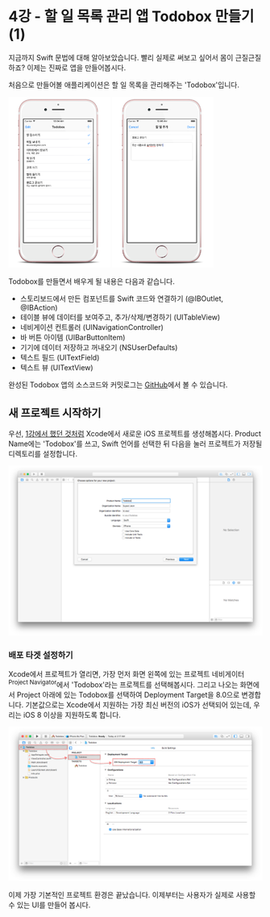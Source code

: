# 4강 - 할 일 목록 관리 앱 Todobox 만들기 (1)

지금까지 Swift 문법에 대해 알아보았습니다. 빨리 실제로 써보고 싶어서 몸이 근질근질하죠? 이제는 진짜로 앱을 만들어봅시다.

처음으로 만들어볼 애플리케이션은 할 일 목록을 관리해주는 'Todobox'입니다.

<img src="../images/Chapter-4/todobox-list.png" width="40%">
<img src="../images/Chapter-4/todobox-new.png" width="40%">

Todobox를 만들면서 배우게 될 내용은 다음과 같습니다.

- 스토리보드에서 만든 컴포넌트를 Swift 코드와 연결하기 (@IBOutlet, @IBAction)
- 테이블 뷰에 데이터를 보여주고, 추가/삭제/변경하기 (UITableView)
- 네비게이션 컨트롤러 (UINavigationController)
- 바 버튼 아이템 (UIBarButtonItem)
- 기기에 데이터 저장하고 꺼내오기 (NSUserDefaults)
- 텍스트 필드 (UITextField)
- 텍스트 뷰 (UITextView)

완성된 Todobox 앱의 소스코드와 커밋로그는 [GitHub](https://github.com/devxoul/Todobox)에서 볼 수 있습니다.

## 새 프로젝트 시작하기

우선, [1강에서 했던 것처럼](../Chapter-1/ios-project.html) Xcode에서 새로운 iOS 프로젝트를 생성해봅시다. Product Name에는 'Todobox'를 쓰고, Swift 언어를 선택한 뒤 다음을 눌러 프로젝트가 저장될 디렉토리를 설정합니다.

![new-project](../images/Chapter-4/new-project.png)

### 배포 타겟 설정하기

Xcode에서 프로젝트가 열리면, 가장 먼저 화면 왼쪽에 있는 프로젝트 네비게이터<sup>Project Navigator</sup>에서 'Todobox'라는 프로젝트를 선택해봅시다. 그리고 나오는 화면에서 Project 아래에 있는 Todobox를 선택하여 Deployment Target을 8.0으로 변경합니다. 기본값으로는 Xcode에서 지원하는 가장 최신 버전의 iOS가 선택되어 있는데, 우리는 iOS 8 이상을 지원하도록 합니다.

![deployment-target](../images/Chapter-4/deployment-target.png)

이제 가장 기본적인 프로젝트 환경은 끝났습니다. 이제부터는 사용자가 실제로 사용할 수 있는 UI를 만들어 봅시다.
